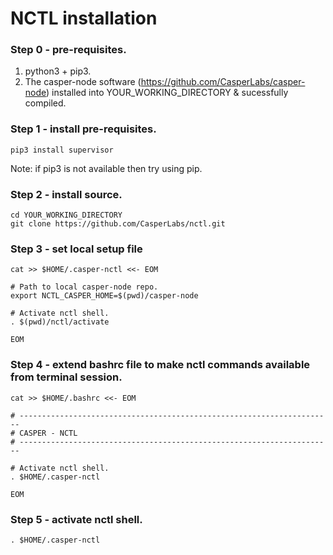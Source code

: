 # NCTL installation

### Step 0 - pre-requisites.

1. python3 + pip3.   
2. The casper-node software (https://github.com/CasperLabs/casper-node) installed into YOUR_WORKING_DIRECTORY & sucessfully compiled.

### Step 1 - install pre-requisites.

```
pip3 install supervisor
```

Note: if pip3 is not available then try using pip.

### Step 2 - install source.

```
cd YOUR_WORKING_DIRECTORY
git clone https://github.com/CasperLabs/nctl.git
```

### Step 3 - set local setup file

```
cat >> $HOME/.casper-nctl <<- EOM

# Path to local casper-node repo.
export NCTL_CASPER_HOME=$(pwd)/casper-node

# Activate nctl shell.
. $(pwd)/nctl/activate

EOM
```

### Step 4 - extend bashrc file to make nctl commands available from terminal session.

```
cat >> $HOME/.bashrc <<- EOM

# ----------------------------------------------------------------------
# CASPER - NCTL
# ----------------------------------------------------------------------

# Activate nctl shell.
. $HOME/.casper-nctl

EOM
```

### Step 5 - activate nctl shell.

```
. $HOME/.casper-nctl
```
